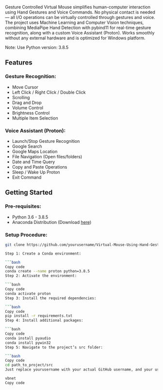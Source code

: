
Gesture Controlled Virtual Mouse simplifies human-computer interaction using Hand Gestures and Voice Commands. No physical contact is needed — all I/O operations can be virtually controlled through gestures and voice.
The project uses Machine Learning and Computer Vision techniques, combining MediaPipe Hand Detection with pybind11 for real-time gesture recognition, along with a custom Voice Assistant (Proton).
Works smoothly without any external hardware and is optimized for Windows platform.

Note: Use Python version: 3.8.5

## Features

### Gesture Recognition:
- Move Cursor
- Left Click / Right Click / Double Click
- Scrolling
- Drag and Drop
- Volume Control
- Brightness Control
- Multiple Item Selection

### Voice Assistant (Proton):
- Launch/Stop Gesture Recognition
- Google Search
- Google Maps Location
- File Navigation (Open files/folders)
- Date and Time Query
- Copy and Paste Operations
- Sleep / Wake Up Proton
- Exit Command

## Getting Started

### Pre-requisites:
- Python 3.6 - 3.8.5
- Anaconda Distribution (Download [here](https://www.anaconda.com/products/individual))

### Setup Procedure:

```bash
git clone https://github.com/yourusername/Virtual-Mouse-Using-Hand-Gestures-AI-Mouse-Controller.git

Step 1: Create a Conda environment:

```bash
Copy code
conda create --name proton python=3.8.5
Step 2: Activate the environment:

```bash
Copy code
conda activate proton
Step 3: Install the required dependencies:

```bash
Copy code
pip install -r requirements.txt
Step 4: Install additional packages:

```bash
Copy code
conda install pyaudio
conda install pywin32
Step 5: Navigate to the project’s src folder:

```bash
Copy code
cd path_to_project/src
Just replace yourusername with your actual GitHub username, and your users will be able to clone your repository correctly.

vbnet
Copy code
